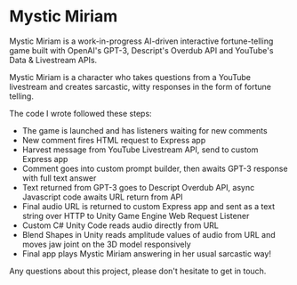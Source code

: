 # Mystic Miriam

Mystic Miriam is a work-in-progress AI-driven interactive fortune-telling game built with OpenAI's GPT-3, Descript's Overdub API and YouTube's Data & Livestream APIs.

Mystic Miriam is a character who takes questions from a YouTube livestream and creates sarcastic, witty responses in the form of fortune telling.

The code I wrote followed these steps:

* The game is launched and has listeners waiting for new comments
* New comment fires HTML request to Express app
* Harvest message from YouTube Livestream API, send to custom Express app
* Comment goes into custom prompt builder, then awaits GPT-3 response with full text answer
* Text returned from GPT-3 goes to Descript Overdub API, async Javascript code awaits URL return from API
* Final audio URL is returned to custom Express app and sent as a text string over HTTP to Unity Game Engine Web Request Listener
* Custom C# Unity Code reads audio directly from URL
* Blend Shapes in Unity reads amplitude values of audio from URL and moves jaw joint on the 3D model responsively
* Final app plays Mystic Miriam answering in her usual sarcastic way!

Any questions about this project, please don't hesitate to get in touch.